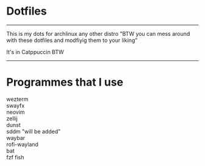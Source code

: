 # Dotfiles
______________________________________________

This is my dots for archlinux any other distro "BTW you can mess around with these dotfiles and modfiyig them to your liking"

It's in Catppuccin BTW

______________________________________________

# Programmes that I use

wezterm\
swayfx\
neovim\
zellij\
dunst\
sddm "will be added"\
waybar\
rofi-wayland\
bat\
fzf
fish
